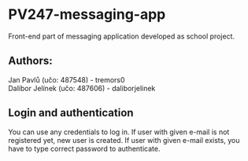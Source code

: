 # PV247-messaging-app
Front-end part of messaging application  developed as school project.

## Authors:
Jan Pavlů (učo: 487548) - tremors0 \
Dalibor Jelínek (učo: 487606) - daliborjelinek

## Login and authentication
You can use any credentials to log in. If user with given e-mail is not registered yet, new user is created. If user with given e-mail exists, you have to type correct password to authenticate.
